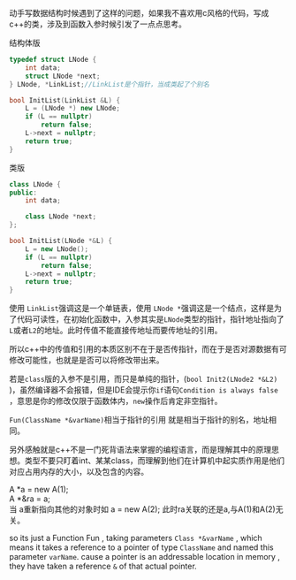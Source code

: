 动手写数据结构时候遇到了这样的问题，如果我不喜欢用c风格的代码，写成c++的类，涉及到函数入参时候引发了一点点思考。

结构体版
```cpp
typedef struct LNode {
    int data;
    struct LNode *next;
} LNode, *LinkList;//LinkList是个指针，当成类起了个别名

bool InitList(LinkList &L) {
    L = (LNode *) new LNode;
    if (L == nullptr)
        return false;
    L->next = nullptr;
    return true;
}
```
类版
```cpp
class LNode {
public:
    int data;

    class LNode *next;
};

bool InitList(LNode *&L) {
    L = new LNode();
    if (L == nullptr)
        return false;
    L->next = nullptr;
    return true;
}
```

使用 `LinkList`强调这是一个单链表，使用 `LNode *`强调这是一个结点，这样是为了代码可读性，在初始化函数中，入参其实是`LNode`类型的指针，指针地址指向了`L`或者`L2`的地址。此时传值不能直接传地址而要传地址的引用。

所以c++中的传值和引用的本质区别不在于是否传指针，而在于是否对源数据有可修改可能性，也就是是否可以将修改带出来。

若是`class`版的入参不是引用，而只是单纯的指针，(`bool Init2(LNode2 *&L2) `)，虽然编译器不会报错，但是IDE会提示你`if`语句`Condition is always false `，意思是你的修改仅限于函数体内，`new`操作后肯定非空指针。

`Fun(ClassName *&varName)`相当于指针的引用 就是相当于指针的别名，地址相同。

另外感触就是c++不是一门死背语法来掌握的编程语言，而是理解其中的原理思想。类型不要只盯着int、某某class，而理解到他们在计算机中起实质作用是他们对应占用内存的大小，以及包含的内容。


A *a = new A(1);    
A *&ra = a;  
当 a重新指向其他的对象时如 a = new A(2); 此时ra关联的还是a,与A(1)和A(2)无关。

so its just a Function Fun , taking parameters `Class *&varName` , which means it takes a reference to a pointer of type `ClassName` and named this parameter `varName`. 
cause a pointer is an addressable location in memory , they have taken a reference `&` of that actual pointer.
